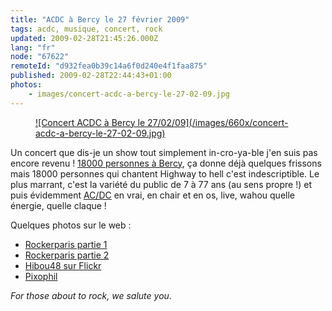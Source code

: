 ```yaml
---
title: "ACDC à Bercy le 27 février 2009"
tags: acdc, musique, concert, rock
updated: 2009-02-28T21:45:26.000Z
lang: "fr"
node: "67622"
remoteId: "d932fea0b39c14a6f0d240e4f1faa875"
published: 2009-02-28T22:44:43+01:00
photos:
    - images/concert-acdc-a-bercy-le-27-02-09.jpg
---
```

<figure class="object-center"><a href="/images/concert-acdc-a-bercy-le-27-02-09.jpg">![Concert ACDC à Bercy le 27/02/09](/images/660x/concert-acdc-a-bercy-le-27-02-09.jpg)
</a></figure>


Un concert que dis-je un show tout simplement in-cro-ya-ble j'en suis pas encore revenu ! [18000 personnes à Bercy](http://www.servimg.com/image_preview.php?i=378&amp;u=11503988), ça donne déjà quelques frissons mais 18000 personnes qui chantent Highway to hell c'est indescriptible. Le plus marrant, c'est la variété du public de 7 à 77 ans (au sens propre !) et puis évidemment [AC/DC](/tag/acdc) en vrai, en chair et en os, live, wahou quelle énergie, quelle claque !


Quelques photos sur le web :

* [Rockerparis partie 1](http://rockerparis.blogspot.com/2009/02/acdc-paris-bercy-2-feb-27th-2009-part-1.html)
* [Rockerparis partie 2](http://rockerparis.blogspot.com/2009/02/acdc-bercy-2-feb-27th-2009-part-2.html)
* [Hibou48 sur Flickr](http://www.flickr.com/photos/hibou48/sets/72157614565567066/)
* [Pixophil](http://www.pixophil.fr/index.php?/category/587)

*For those about to rock, we salute you*.


